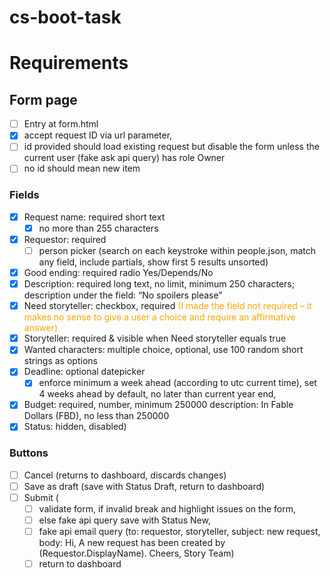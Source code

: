 # cs-boot-task

# Requirements

## Form page

- [ ] Entry at form.html
- [x] accept request ID via url parameter,
- [ ] id provided should load existing request but disable the form unless the current user (fake ask api query) has role Owner
- [ ] no id should mean new item

### Fields

- [x] Request name: required short text
    - [x] no more than 255 characters
- [x] Requestor: required
    - [ ] person picker (search on each keystroke within people.json, match any field, include partials, show first 5 results unsorted)
- [x] Good ending: required radio Yes/Depends/No
- [x] Description: required long text, no limit, minimum 250 characters; description under the field: “No spoilers please”
- [x] Need storyteller: checkbox, required <span style="color:orange;">(I made the field not required – it makes no sense to give a user a choice and require an affirmative answer)</span>
- [x] Storyteller: required & visible when Need storyteller equals true
- [x] Wanted characters: multiple choice, optional, use 100 random short strings as options
- [x] Deadline: optional datepicker
    - [x] enforce minimum a week ahead (according to utc current time), set 4 weeks ahead by default, no later than current year end,
- [x] Budget: required, number, minimum 250000 description: In Fable Dollars (FBD), no less than 250000
- [x] Status: hidden, disabled)

### Buttons

- [ ] Cancel (returns to dashboard, discards changes)
- [ ] Save as draft (save with Status Draft, return to dashboard)
- [ ] Submit (
    - [ ] validate form, if invalid break and highlight issues on the form,
    - [ ] else fake api query save with Status New,
    - [ ] fake api email query (to: requestor, storyteller, subject: new request, body: Hi, A new request has been created by (Requestor.DisplayName). Cheers, Story Team)
    - [ ] return to dashboard